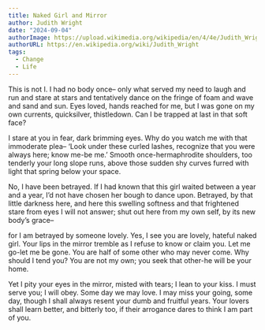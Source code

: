 ```yaml
---
title: Naked Girl and Mirror
author: Judith Wright
date: "2024-09-04"
authorImage: https://upload.wikimedia.org/wikipedia/en/4/4e/Judith_Wright_%28Queensland_State_Archives%29.jpg
authorURL: https://en.wikipedia.org/wiki/Judith_Wright
tags:
  - Change
  - Life
---
```


This is not I. I had no body once–
only what served my need to laugh and run
and stare at stars and tentatively dance
on the fringe of foam and wave and sand and sun.
Eyes loved, hands reached for me, but I was gone
on my own currents, quicksilver, thistledown.
Can I be trapped at last in that soft face?

I stare at you in fear, dark brimming eyes.
Why do you watch me with that immoderate plea–
‘Look under these curled lashes, recognize
that you were always here; know me-be me.’
Smooth once-hermaphrodite shoulders, too tenderly
your long slope runs, above those sudden shy
curves furred with light that spring below your space.

No, I have been betrayed. If I had known
that this girl waited between a year and a year,
I’d not have chosen her bough to dance upon.
Betrayed, by that little darkness here, and here
this swelling softness and that frightened stare
from eyes I will not answer; shut out here
from my own self, by its new body’s grace–

for I am betrayed by someone lovely. Yes,
I see you are lovely, hateful naked girl.
Your lips in the mirror tremble as I refuse
to know or claim you. Let me go-let me be gone.
You are half of some other who may never come.
Why should I tend you? You are not my own;
you seek that other-he will be your home.

Yet I pity your eyes in the mirror, misted with tears;
I lean to your kiss. I must serve you; I will obey.
Some day we may love. I may miss your going, some day,
though I shall always resent your dumb and fruitful years.
Your lovers shall learn better, and bitterly too,
if their arrogance dares to think I am part of you.
